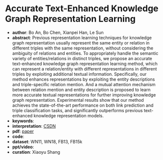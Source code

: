 # Accurate Text-Enhanced Knowledge Graph Representation Learning
* **author**: Bo An, Bo Chen, Xianpei Han, Le Sun
* **abstract**: Previous representation learning techniques for knowledge graph representation usually represent the same entity or relation in different triples with the same representation, without considering the ambiguity of relations and entities. To appropriately handle the semantic variety of entities/relations in distinct triples, we propose an accurate text-enhanced knowledge graph representation learning method, which can represent a relation/entity with different representations in different triples by exploiting additional textual information. Specifically, our method enhances representations by exploiting the entity descriptions and triple-specific relation mention. And a mutual attention mechanism between relation mention and entity description is proposed to learn more accurate textual representations for further improving knowledge graph representation. Experimental results show that our method achieves the state-of-the-art performance on both link prediction and triple classification tasks, and significantly outperforms previous text-enhanced knowledge representation models. 
* **keywords**: 
* **interpretation**: [CSDN](https://blog.csdn.net/Coding_1995/article/details/106001817)
* **pdf**: [paper](https://www.aclweb.org/anthology/N18-1068.pdf)
* **code**: 
* **dataset**: WN11, WN18, FB13, FB15k 
* **ppt/video**: 
* **curation**: Xiaoyu Shang

